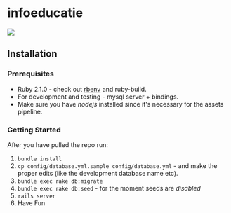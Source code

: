 infoeducatie
============

![](https://travis-ci.org/infoeducatie/infoeducatie-api.svg?branch=master)

## Installation

### Prerequisites

* Ruby 2.1.0 - check out [rbenv](https://github.com/sstephenson/rbenv) and
  ruby-build.
* For development and testing - mysql server + bindings.
* Make sure you have _nodejs_ installed since it's necessary for the assets
  pipeline.

### Getting Started

After you have pulled the repo run:

1. ```bundle install```
2. ```cp config/database.yml.sample config/database.yml``` - and make the proper
   edits (like the development database name etc).
3. ```bundle exec rake db:migrate```
3. ```bundle exec rake db:seed``` - for the moment seeds are _disabled_
4. ```rails server```
5. Have Fun
